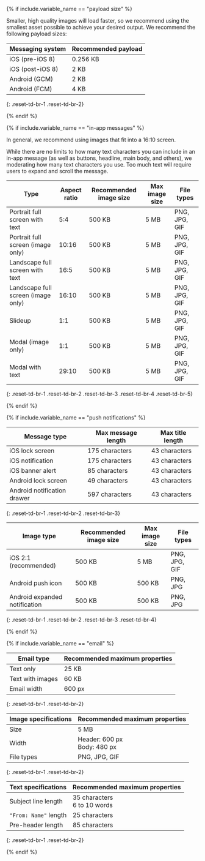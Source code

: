 {% if include.variable_name == "payload size" %}

Smaller, high quality images will load faster, so we recommend using the smallest asset possible to achieve your desired output. We recommend the following payload sizes:

| Messaging system | Recommended payload |
| --- | --- |
| iOS (pre-iOS 8) | 0.256 KB |
| iOS (post-iOS 8) | 2 KB |
| Android (GCM) | 2 KB |
| Android (FCM) | 4 KB |
{: .reset-td-br-1 .reset-td-br-2}

{% endif %}

{% if include.variable_name == "in-app messages" %}

In general, we recommend using images that fit into a 16:10 screen.

While there are no limits to how many text characters you can include in an in-app message (as well as buttons, headline, main body, and others), we moderating how many text characters you use. Too much text will require users to expand and scroll the message.

| Type | Aspect ratio | Recommended image size | Max image size | File types |
| --- | --- | --- | --- | --- |
| Portrait full screen with text | 5:4 | 500 KB | 5 MB | PNG, JPG, GIF |
| Portrait full screen (image only) | 10:16 | 500 KB | 5 MB | PNG, JPG, GIF |
| Landscape full screen with text | 16:5 | 500 KB | 5 MB | PNG, JPG, GIF |
| Landscape full screen (image only) | 16:10 | 500 KB | 5 MB | PNG, JPG, GIF |
| Slideup | 1:1 | 500 KB | 5 MB | PNG, JPG, GIF |
| Modal (image only) | 1:1 | 500 KB | 5 MB | PNG, JPG, GIF |
| Modal with text | 29:10 | 500 KB | 5 MB | PNG, JPG, GIF |
{: .reset-td-br-1 .reset-td-br-2 .reset-td-br-3 .reset-td-br-4 .reset-td-br-5}

{% endif %}

{% if include.variable_name == "push notifications" %}

| Message type | Max message length | Max title length |
| --- | --- | --- |
| iOS lock screen | 175 characters | 43 characters |
| iOS notification | 175 characters | 43 characters |
| iOS banner alert | 85 characters | 43 characters |
| Android lock screen | 49 characters | 43 characters |
| Android notification drawer | 597 characters | 43 characters |
{: .reset-td-br-1 .reset-td-br-2 .reset-td-br-3}

| Image type | Recommended image size | Max image size | File types |
| --- | --- | --- | --- |
| iOS 2:1 (recommended) | 500 KB | 5 MB | PNG, JPG, GIF |
| Android push icon | 500 KB | 500 KB | PNG, JPG |
| Android expanded notification | 500 KB | 500 KB | PNG, JPG |
{: .reset-td-br-1 .reset-td-br-2 .reset-td-br-3 .reset-td-br-4}

{% endif %}

{% if include.variable_name == "email" %}

| Email type | Recommended maximum properties |
| --- | --- | 
| Text only | 25 KB |
| Text with images | 60 KB |
| Email width | 600 px |
{: .reset-td-br-1 .reset-td-br-2}

| Image specifications | Recommended maximum properties |
| --- | --- | 
| Size | 5 MB |
| Width | Header: 600 px<br>Body: 480 px |
| File types | PNG, JPG, GIF |
{: .reset-td-br-1 .reset-td-br-2}

| Text specifications | Recommended maximum properties |
| --- | --- | 
| Subject line length | 35 characters<br>6 to 10 words |
| `"From: Name"` length | 25 characters |
| Pre-header length | 85 characters |
{: .reset-td-br-1 .reset-td-br-2}

{% endif %}